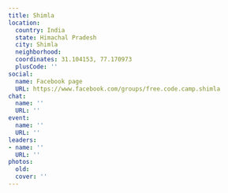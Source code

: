 ```yaml
---
title: Shimla
location:
  country: India
  state: Himachal Pradesh
  city: Shimla
  neighborhood: 
  coordinates: 31.104153, 77.170973
  plusCode: ''
social:
  name: Facebook page
  URL: https://www.facebook.com/groups/free.code.camp.shimla
chat:
  name: ''
  URL: ''
event:
  name: ''
  URL: ''
leaders:
- name: ''
  URL: ''
photos:
  old: 
  cover: ''
---
```

